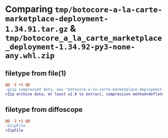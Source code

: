 # Comparing `tmp/botocore-a-la-carte-marketplace-deployment-1.34.91.tar.gz` & `tmp/botocore_a_la_carte_marketplace_deployment-1.34.92-py3-none-any.whl.zip`

## filetype from file(1)

```diff
@@ -1 +1 @@
-gzip compressed data, was "botocore-a-la-carte-marketplace-deployment-1.34.91.tar", last modified: Thu Apr 25 01:03:42 2024, max compression
+Zip archive data, at least v2.0 to extract, compression method=deflate
```

## filetype from diffoscope

```diff
@@ -1 +1 @@
-GzipFile
+ZipFile
```

